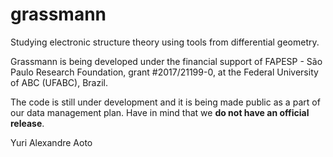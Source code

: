 # grassmann
Studying electronic structure theory using tools from differential geometry.

Grassmann is being developed under the financial support of FAPESP - São Paulo Research Foundation,
grant #2017/21199-0, at the Federal University of ABC (UFABC), Brazil.

The code is still under development and it is being made public as a part of our data management plan.
Have in mind that we **do not have an official release**.

Yuri Alexandre Aoto
